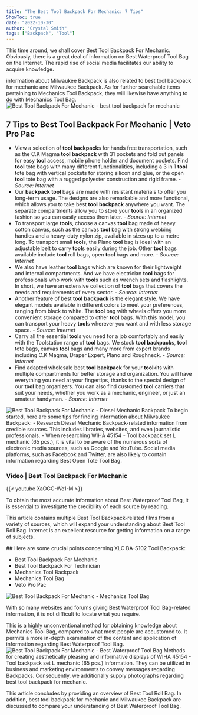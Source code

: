 ```yaml
---
title: "The Best Tool Backpack For Mechanic: 7 Tips"
ShowToc: true 
date: "2022-10-30"
author: "Crystal Smith" 
tags: ["Backpack", "Tool"]
---
```


	
This time around, we shall cover Best Tool Backpack For Mechanic. Obviously, there is a great deal of information on Best Waterproof Tool Bag on the Internet. The rapid rise of social media facilitates our ability to acquire knowledge.

information about Milwaukee Backpack is also related to best tool backpack for mechanic and Milwaukee Backpack. As for further searchable items pertaining to Mechanics Tool Backpack, they will likewise have anything to do with Mechanics Tool Bag.
<img loading="lazy" src="http://nextluxury.com/wp-content/uploads/gentlemens-tool-themed-back-tattoo-ideas.jpg" onerror="this.onerror=null;this.src='https://blogger.googleusercontent.com/img/a/AVvXsEhe7F7TRXHtjiKvHb5vS7DmnxvpHiDyoYyYvm1nHB3Qp2_w3BnM6A2eq4v7FYxCC9bfZt3a9vIMtAYEKUiaDQbHMg-ViyGmRIj39MLp0bGFfgfYw1Dc9q_H-T0wiTm3l0Uq42dETrN9eC8aGJ9_IORZsxST1AcLR7np1koOfcc7tnHa4S8Mwz_xD9d0=s16000';" alt="Best Tool Backpack For Mechanic - best tool backpack for mechanic" >

## 7 Tips to Best Tool Backpack For Mechanic | Veto Pro Pac
-   View a selection of **tool** **backpack**s for hands free transportation, such as the C.K Magma **tool** **backpack** with 31 pockets and fold out panels for easy **tool** access, mobile phone holder and document pockets. Find **tool** tote bags with many different functionalities, including a 3 in 1 **tool** tote bag with vertical pockets for storing silicon and glue, or the open **tool** tote bag with a rugged polyester construction and rigid frame. - <cite>Source: Internet</cite>
-   Our **backpack** **tool** bags are made with resistant materials to offer you long-term usage. The designs are also remarkable and more functional, which allows you to take best **tool** **backpack** anywhere you want. The separate compartments allow you to store your **tool**s in an organized fashion so you can easily access them later. - <cite>Source: Internet</cite>
-   To transport large **tool**s, choose a canvas **tool** bag made of heavy cotton canvas, such as the canvas **tool** bag with strong webbing handles and a heavy-duty nylon zip, available in sizes up to a metre long. To transport small **tool**s, the Plano **tool** bag is ideal with an adjustable belt to carry **tool**s easily during the job. Other **tool** bags available include **tool** roll bags, open **tool** bags and more. - <cite>Source: Internet</cite>
-   We also have leather **tool** bags which are known for their lightweight and internal compartments. And we have electrician **tool** bags for professionals who work with **tool**s such as wrench sets and flashlights. In short, we have an extensive collection of **tool** bags that covers the needs and requirements of every sector. - <cite>Source: Internet</cite>
-   Another feature of best **tool** **backpack** is the elegant style. We have elegant models available in different colors to meet your preferences, ranging from black to white. The **tool** bag with wheels offers you more convenient storage compared to other **tool** bags. With this model, you can transport your heavy **tool**s wherever you want and with less storage space. - <cite>Source: Internet</cite>
-   Carry all the essential **tool**s you need for a job comfortably and easily with the Toolstation range of **tool** bags. We stock **tool** **backpack**s, **tool** tote bags, canvas **tool** bags and many more from expert brands including C.K Magma, Draper Expert, Plano and Roughneck. - <cite>Source: Internet</cite>
-   Find adapted wholesale best **tool** **backpack** for your **tool**kits with multiple compartments for better storage and organization. You will have everything you need at your fingertips, thanks to the special design of our **tool** bag organizers. You can also find customed **tool** carriers that suit your needs, whether you work as a mechanic, engineer, or just an amateur handyman. - <cite>Source: Internet</cite>


<img loading="lazy" src="https://empire-s3-production.bobvila.com/articles/wp-content/uploads/2020/08/The_Best_Needle-Nose_Pliers_for_Small_Jobs.jpg" onerror="this.onerror=null;this.src='https://blogger.googleusercontent.com/img/a/AVvXsEhe7F7TRXHtjiKvHb5vS7DmnxvpHiDyoYyYvm1nHB3Qp2_w3BnM6A2eq4v7FYxCC9bfZt3a9vIMtAYEKUiaDQbHMg-ViyGmRIj39MLp0bGFfgfYw1Dc9q_H-T0wiTm3l0Uq42dETrN9eC8aGJ9_IORZsxST1AcLR7np1koOfcc7tnHa4S8Mwz_xD9d0=s16000';" alt="Best Tool Backpack For Mechanic - Diesel Mechanic Backpack" >
To begin started, here are some tips for finding information about Milwaukee Backpack:
- Research Diesel Mechanic Backpack-related information from credible sources. This includes libraries, websites, and even journalistic professionals.
- When researching WIHA 45154 - Tool backpack set L mechanic (65 pcs.), it is vital to be aware of the numerous sorts of electronic media sources, such as Google and YouTube. Social media platforms, such as Facebook and Twitter, are also likely to contain information regarding Best Open Tote Tool Bag.

### Video | Best Tool Backpack For Mechanic
{{< youtube XaOGC-We1-M >}} 

To obtain the most accurate information about Best Waterproof Tool Bag, it is essential to investigate the credibility of each source by reading.

This article contains multiple Best Tool Backpack-related films from a variety of sources, which will expand your understanding about Best Tool Roll Bag. Internet is an excellent resource for getting information on a range of subjects.
<script async="async" data-cfasync="false" src="//normallydemandedalter.com/fe63df3c5408708b15d8dc3d9b206b31/invoke.js"></script>
<div id="container-fe63df3c5408708b15d8dc3d9b206b31"></div>
## Here are some crucial points concerning XLC BA-S102 Tool Backpack:

- Best Tool Backpack For Mechanic
- Best Tool Backpack For Technician
- Mechanics Tool Backpack
- Mechanics Tool Bag
- Veto Pro Pac

 <img loading="lazy" src="https://jamaicaclassifiedonline.com/images/2019/12/25/96164/mechanic-tool-set-7inkvuq1_1.jpg" onerror="this.onerror=null;this.src='https://blogger.googleusercontent.com/img/a/AVvXsEhe7F7TRXHtjiKvHb5vS7DmnxvpHiDyoYyYvm1nHB3Qp2_w3BnM6A2eq4v7FYxCC9bfZt3a9vIMtAYEKUiaDQbHMg-ViyGmRIj39MLp0bGFfgfYw1Dc9q_H-T0wiTm3l0Uq42dETrN9eC8aGJ9_IORZsxST1AcLR7np1koOfcc7tnHa4S8Mwz_xD9d0=s16000';" alt="Best Tool Backpack For Mechanic - Mechanics Tool Bag" >

With so many websites and forums giving Best Waterproof Tool Bag-related information, it is not difficult to locate what you require.

This is a highly unconventional method for obtaining knowledge about Mechanics Tool Bag, compared to what most people are accustomed to. It permits a more in-depth examination of the content and application of information regarding Best Waterproof Tool Bag.
<img loading="lazy" src="https://ae01.alicdn.com/kf/HTB1saPjSXXXXXaNXXXXq6xXFXXX3.jpg?size=487309&height=960&width=960&hash=cb0da9290c0cb1ed4e5473a91135d874" onerror="this.onerror=null;this.src='https://blogger.googleusercontent.com/img/a/AVvXsEhe7F7TRXHtjiKvHb5vS7DmnxvpHiDyoYyYvm1nHB3Qp2_w3BnM6A2eq4v7FYxCC9bfZt3a9vIMtAYEKUiaDQbHMg-ViyGmRIj39MLp0bGFfgfYw1Dc9q_H-T0wiTm3l0Uq42dETrN9eC8aGJ9_IORZsxST1AcLR7np1koOfcc7tnHa4S8Mwz_xD9d0=s16000';" alt="Best Tool Backpack For Mechanic - Best Waterproof Tool Bag" >
Methods for creating aesthetically pleasing and informative displays of WIHA 45154 - Tool backpack set L mechanic (65 pcs.) information. They can be utilized in business and marketing environments to convey messages regarding Backpacks. Consequently, we additionally supply photographs regarding best tool backpack for mechanic.

This article concludes by providing an overview of Best Tool Roll Bag. In addition, best tool backpack for mechanic and Milwaukee Backpack are discussed to compare your understanding of Best Waterproof Tool Bag.
	
	


